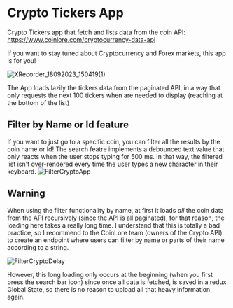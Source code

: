 # Crypto Tickers App
Crypto Tickers app that fetch and lists data from the coin API: https://www.coinlore.com/cryptocurrency-data-api

If you want to stay tuned about Cryptocurrency and Forex markets, this app is for you!

![XRecorder_18092023_150419(1)](https://github.com/franpautt27/crypto-tickers-app/assets/58583172/ea7058e3-33ea-4ae2-ad44-ec15d1f7e6b1)

The App loads lazily the tickers data from the paginated API, in a way that only requests the next 100 tickers when are needed to display (reaching at the bottom of the list)

## Filter by Name or Id feature
If you want to just go to a specific coin, you can filter all the results by the coin name or Id! The search featre implements a debounced text value that only reacts when the user stops typing for 500 ms. In that way, the filtered list isn't over-rendered every time the user types a new character in their keyboard.
![FilterCryptoApp](https://github.com/franpautt27/crypto-tickers-app/assets/58583172/da52fcfb-c9d0-4bb5-a765-38aeb898cd37)


## Warning
When using the filter functionality by name, at first it loads *all* the coin data from the API recursively (since the API is all paginated), for that reason, the loading here takes a really long time. I understand that this is totally a bad practice, so I recommend to the CoinLore team (owners of the Crypto API) to create an endpoint where users can filter by name or parts of their name according to a string.

![FilterCryptoDelay](https://github.com/franpautt27/crypto-tickers-app/assets/58583172/7df87382-4e4b-466a-901c-66f2363f2520)

However, this long loading only occurs at the beginning (when you first press the search bar icon) since once all data is fetched, is saved in a redux Global State, so there is no reason to upload all that heavy information again.
